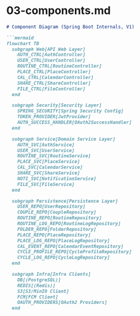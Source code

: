 # 03-components.md
```markdown
# Component Diagram (Spring Boot Internals, V1)

```mermaid
flowchart TB
  subgraph Web[API Web Layer]
    AUTH_CTRL[AuthController]
    USER_CTRL[UserController]
    ROUTINE_CTRL[RoutineController]
    PLACE_CTRL[PlaceController]
    CAL_CTRL[CalendarController]
    SHARE_CTRL[ShareController]
    FILE_CTRL[FileController]
  end

  subgraph Security[Security Layer]
    SPRING_SECURITY[Spring Security Config]
    TOKEN_PROVIDER[JwtProvider]
    AUTH_SUCCESS_HANDLER[OAuth2SuccessHandler]
  end

  subgraph Service[Domain Service Layer]
    AUTH_SVC[AuthService]
    USER_SVC[UserService]
    ROUTINE_SVC[RoutineService]
    PLACE_SVC[PlaceService]
    CAL_SVC[CalendarService]
    SHARE_SVC[ShareService]
    NOTI_SVC[NotificationService]
    FILE_SVC[FileService]
  end

  subgraph Persistence[Persistence Layer]
    USER_REPO[UserRepository]
    COUPLE_REPO[CoupleRepository]
    ROUTINE_REPO[RoutineRepository]
    ROUTINE_LOG_REPO[RoutineLogRepository]
    FOLDER_REPO[FolderRepository]
    PLACE_REPO[PlaceRepository]
    PLACE_LOG_REPO[PlaceLogRepository]
    CAL_EVENT_REPO[CalendarEventRepository]
    CYCLE_PROFILE_REPO[CycleProfileRepository]
    CYCLE_LOG_REPO[CycleLogRepository]
  end

  subgraph Infra[Infra Clients]
    DB[(PostgreSQL)]
    REDIS[(Redis)]
    S3[S3/MinIO Client]
    FCM[FCM Client]
    OAUTH_PROVIDERS[OAuth2 Providers]
  end
